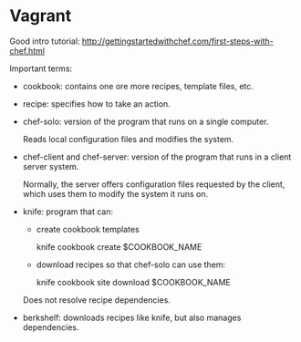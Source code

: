 # Vagrant

Good intro tutorial: <http://gettingstartedwithchef.com/first-steps-with-chef.html>

Important terms:

- cookbook: contains one ore more recipes, template files, etc.

- recipe: specifies how to take an action.

- chef-solo: version of the program that runs on a single computer.

    Reads local configuration files and modifies the system.

- chef-client and chef-server: version of the program that runs in a client server system.

    Normally, the server offers configuration files requested by the client,
    which uses them to modify the system it runs on.

- knife: program that can:

    - create cookbook templates

        knife cookbook create $COOKBOOK_NAME

    - download recipes so that chef-solo can use them:

        knife cookbook site download $COOKBOOK_NAME

    Does not resolve recipe dependencies.

- berkshelf: downloads recipes like knife, but also manages dependencies.
